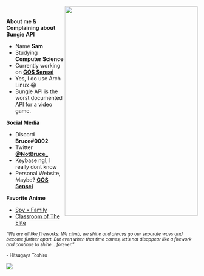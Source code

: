 <img src="https://c.tenor.com/I_BzKLrPtOgAAAAd/genshin-impact.gif" height="550" width="350" align="right" />
<br />

**About me & Complaining about Bungie API**
- Name **Sam**
- Studying **Computer Science**
- Currently working on [**GOS Sensei**](https://github.com/GOS-Sensei)
- Yes, I do use Arch Linux 😂
- Bungie API is the worst documented API for a video game.

**Social Media**
- Discord **Bruce#0002**
- Twitter [**@NotBruce_**](https://twitter.com/NotBruce_)
- Keybase ngl, I really dont know
- Personal Website, Maybe? [**GOS Sensei**](https://gossensei.com/)

**Favorite Anime**
- [Spy x Family](https://beta.crunchyroll.com/series/G4PH0WXVJ/spy-x-family)
- [Classroom of The Elite](https://beta.crunchyroll.com/series/GRVN8MNQY/classroom-of-the-elite)

<sub> *“We are all like fireworks: We climb, we shine and always go our separate ways and become further apart. But even when that time comes, let’s not disappear like a firework and continue to shine… forever.”*</sub> 

<sub>- Hitsugaya Toshiro</sub>

![](https://komarev.com/ghpvc/?username=NotBruce&color=6eb1f5)
